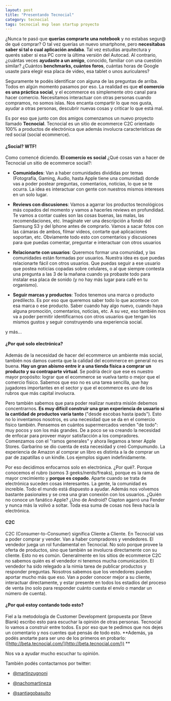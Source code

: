 ```yaml
---
layout: post
title: "Presentando Tecnocial"
category: tecnocial
tags: tecnocial mvp lean startup proyecto
---
```


¿Nunca te pasó que **querías comprarte una notebook** y no estabas segur@ de qué comprar? O tal vez querías un nuevo smartphone, pero **necesitabas saber si tal o cual aplicación andaba**. Tal vez estudias arquitectura y querés saber si esa PC corre la última versión del Autocad. Al contrario, ¿cuántas veces **ayudaste a un amigo**, conocido, familiar con una cuestión similar? ¿Cuántos **benchmarks, cuántos foros**, cuántas horas de Google usaste para elegir esa placa de video, esa tablet o unos auriculares?

Seguramente te podés identificar con alguna de las preguntas de arriba. Todos en algún momento pasamos por eso. La realidad es que **el comercio es una práctica social**, y el ecommerce es simplemente otro canal para hacer comercio. Necesitamos interactuar con otras personas cuando compramos, no somos islas. Nos encanta compartir lo que nos gusta, ayudar a otras personas, descubrir nuevas cosas y criticar lo que está mal.

Es por eso que junto con dos amigos comenzamos un nuevo proyecto llamado **Tecnocial**. Tecnocial es un sitio de ecommerce C2C orientado 100% a productos de electrónica que además involucra características de red social (social ecommerce).

#### ¿Social? WTF!

Como comencé diciendo. **El comercio es social** ¿Qué cosas van a hacer de Tecnocial un sitio de ecommerce social?:

* **Comunidades**: Van a haber comunidades divididas por temas (Fotografía, Gaming, Audio, hasta Apple tiene una comunidad) donde vas a poder postear preguntas, comentarios, noticias, lo que se te ocurra. La idea es interactuar con gente con nuestros mismos intereses en un solo lugar.

* **Reviews con discusiones**: Vamos a agarrar los productos tecnológicos más copados del momento y vamos a hacerles reviews en profundidad. Te vamos a contar cuales son las cosas buenas, las malas, las recomendaciones, etc. Imaginate ver una descripción a fondo del Samsung S3 y del Iphone antes de comprarlo. Vamos a sacar fotos con las cámaras de ambos, filmar videos, contarte qué aplicaciones soportan, etc. Obviamente todo esto con comentarios y discusiones para que puedas comentar, preguntar e interactuar con otros usuarios

* **Relacionarte con usuarios**: Queremos formar una comunidad, y las comunidades están formadas por usuarios. Nuestra idea es que puedas relacionarte fácil con otros usuarios. Que puedas seguir a ese usuario que postea noticias copadas sobre celulares, o al que siempre contesta una pregunta a las 3 de la mañana cuando ya probaste todo para instalar esa placa de sonido (y no hay más lugar para café en tu organismo).

* **Seguir marcas y productos**: Todos tenemos una marca o producto predilecto. Es por eso que queremos saber todo lo que acontece con esa marca o ese producto. Saber cuando hay algo nuevo, cuando haya alguna promoción, comentarios, noticias, etc. A su vez, eso también nos va a poder permitir identificarnos con otros usuarios que tengan los mismos gustos y seguir construyendo una experiencia social.

y más...

#### ¿Por qué solo electrónica?

Además de la necesidad de hacer del ecommerce un ambiente más social, también nos damos cuenta que la calidad del ecommerce en general no es buena. **Hay un gran abismo entre ir a una tienda física a comprar un producto y su contraparte virtual**. Se podría decir que ese es nuestro mayor propósito: lograr que el ecommerce se vuelva tanto o mejor que el comercio físico. Sabemos que eso no es una tarea sencilla, que hay jugadores importantes en el sector y que el ecommerce es uno de los rubros que más capital involucra.

Pero también sabemos que para poder realizar nuestra misión debemos concentrarnos. **Es muy difícil construir una gran experiencia de usuario si la cantidad de productos varía tanto** ("desde escobas hasta ipads"). Esto no lo inventamos nosotros, es una necesidad que se da en el comercio físico también. Pensemos en cuántos supermercados venden "de todo": muy pocos y son los más grandes. De a poco se va creando la necesidad de enfocar para proveer mayor satisfacción a los compradores. Comenzamos con el "ramos generales" y ahora llegamos a tener Apple Stores. Garbarino se dio cuenta de esta necesidad y creó Compumundo. La experiencia de Amazon al comprar un libro es distinta a la de comprar un par de zapatillas o un kindle. Los ejemplos siguen indefinidamente.

Por eso decidimos enfocarnos solo en electrónica. ¿Por qué?. Porque conocemos el rubro (somos 3 geeks/nerds/freaks), porque es la rama de mayor crecimiento y **porque es copado**. Aparte cuando se trata de electrónica suceden cosas interesantes. La gente, la comunidad es increíble. Todo el mundo está dispuesto a ayudar. Además nos volvemos bastante pasionales y se crea una gran conexión con los usuarios. ¿Quién no conoce un fanático Apple? ¿Uno de Android? Clapton agarró una Fender y nunca más la volivó a soltar. Toda esa suma de cosas nos lleva hacia la electrónica.

#### C2C

C2C (Consumer-to-Consumer) significa Cliente a Cliente. En Tecnocial vas a poder comprar y vender. Van a haber compradores y vendedores. El vendedor juega un rol fundamental en Tecnocial. No solo porque provee la oferta de productos, sino que también se involucra directamente con su cliente. Esto no es común. Generalmente en los sitios de ecommerce C2C no sabemos quién es el vendedor ni tenemos mucha comunicación. El vendedor ha sido relegado a la nimia tarea de publicar productos y responder preguntas. Nosotros sabemos que los vendedores pueden aportar mucho más que eso. Van a poder conocer mejor a su cliente, interactuar directamente, y estar presente en todos los estadíos del proceso de venta (no solo para responder cuánto cuesta el envío o mandar un número de cuenta).

#### ¿Por qué estoy contando todo esto?

Fiel a la metodología de Customer Development (propuesta por Steve Blank) escribo esto para escuchar la opinión de otras personas. Tecnocial lo vamos a construir entre todos. Es por eso que te pedimos que nos dejes un comentario y nos cuentes qué pensás de todo esto. **Además, ya podés anotarte para ser uno de los primeros en probarlo: ([http://beta.tecnocial.com/](http://beta.tecnocial.com/)) **

Nos va a ayudar mucho escuchar tu opinión.

También podés contactarnos por twitter:

* [@martinzugnoni](https://twitter.com/martinzugnoni)

* [@nachomartineza](https://twitter.com/nachomartineza)

* [@santiagobasulto](https://twitter.com/santiagobasulto)
